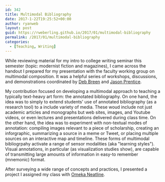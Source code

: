 ```yaml
---
id: 342
title: Multimodal Bibliography
date: 2017-1-22T19:25:52+00:00
author: ryanweb
layout: post
guid: https://rweberling.github.io/2017/01/multimodal-bibliography
permalink: /2017/01/multimodal-bibliography
categories:
  - [Teaching, Writing]
---
```


While reviewing material for my intro to college writing seminar this semester (topic: modernist fiction and magazines), I came across the handout I prepared for my presentation with the faculty working group on multimodal composition. It was a helpful series of workshops, discussions, and demonstrations coordinated by [Deb Breen](http://www.bu.edu/writingprogram/people/writing-program-faculty/deborah-breen/) and [Jason Prentice](http://www.bu.edu/writingprogram/people/writing-program-faculty/jason-prentice/). <!--more-->

My contribution focused on developing a multimodal approach to teaching a typically text-heavy art form: the annotated bibliography. On one hand, the idea was to simply to extend students' use of annotated bibliography (as a research tool) to a include variety of media. These woud include not just academic articles and monographs but web sites, images, and Youtube videos, or even lectures and presentations delivered during class time. On the other hand, the idea was to experiment with non-textual modes of annotation: compiling images relevant to a piece of scholarship, creating an inforgraphic, summarizing a source in a meme or Tweet, or placing multiple sources on an interactive map and timeline. These forms of multimodal bibliogrpahy activate a range of sensor modalities (aka "learning styles"). Visual annotations, in particular (as visualization studies show), are capable of transmitting large amounts of information in easy-to remember (mnemonic) format.

After surveying a wide range of concepts and practices, I presented a project I assigned my class with [Omeka Neatline](http://neatline.org).
